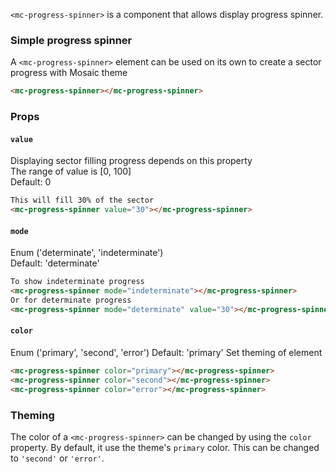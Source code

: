 `<mc-progress-spinner>` is a component that allows display progress spinner.

### Simple progress spinner

A `<mc-progress-spinner>` element can be used on its own to create a sector progress with Mosaic theme

```html
<mc-progress-spinner></mc-progress-spinner>
```

### Props

#### `value`
Displaying sector filling progress depends on this property  
The range of value is [0, 100]  
Default: 0

```html
This will fill 30% of the sector
<mc-progress-spinner value="30"></mc-progress-spinner>
```

#### `mode`
Enum ('determinate', 'indeterminate')  
Default: 'determinate'  

```html
To show indeterminate progress
<mc-progress-spinner mode="indeterminate"></mc-progress-spinner>
Or for determinate progress
<mc-progress-spinner mode="determinate" value="30"></mc-progress-spinner>
```

#### `color`
Enum ('primary', 'second', 'error')
Default: 'primary'
Set theming of element

```html
<mc-progress-spinner color="primary"></mc-progress-spinner>
<mc-progress-spinner color="second"></mc-progress-spinner>
<mc-progress-spinner color="error"></mc-progress-spinner>
```

### Theming
The color of a `<mc-progress-spinner>` can be changed by using the `color` property. By default, it
use the theme's `primary` color. This can be changed to `'second'` or `'error'`.
